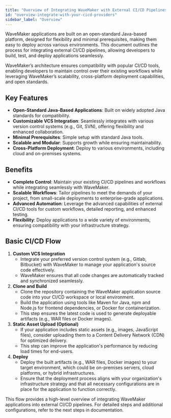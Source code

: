 ```yaml
---
title: "Overview of Integrating WaveMaker with External CI/CD Pipelines"
id: "overview-integrate-with-your-cicd-providers"
sidebar_label: "Overview"
---
```


WaveMaker applications are built on an open-standard Java-based platform, designed for flexibility and minimal prerequisites, making them easy to deploy across various environments. This document outlines the process for integrating external CI/CD pipelines, allowing developers to build, test, and deploy applications seamlessly. 

WaveMaker’s architecture ensures compatibility with popular CI/CD tools, enabling developers to maintain control over their existing workflows while leveraging WaveMaker’s scalability, cross-platform deployment capabilities, and open standards.


## Key Features  

- **Open-Standard Java-Based Applications**: Built on widely adopted Java standards for compatibility.  
- **Customizable VCS Integration**: Seamlessly integrates with various version control systems (e.g., Git, SVN), offering flexibility and enhanced collaboration.
- **Minimal Prerequisites**: Simple setup with standard Java tools.  
- **Scalable and Modular**: Supports growth while ensuring maintainability.  
- **Cross-Platform Deployment**: Deploy to various environments, including cloud and on-premises systems.  

## Benefits  

- **Complete Control**: Maintain your existing CI/CD pipelines and workflows while integrating seamlessly with WaveMaker.  
- **Scalable Workflows**: Tailor pipelines to meet the demands of your project, from small-scale deployments to enterprise-grade applications.  
- **Advanced Automation**: Leverage the advanced capabilities of external CI/CD tools for custom workflows, detailed reporting, and enhanced testing.  
- **Flexibility**: Deploy applications to a wide variety of environments, ensuring compatibility with your infrastructure strategy.  

## Basic CI/CD Flow  

1. **Custom VCS Integration**
   - Integrate your preferred version control system (e.g., Gitlab, Bitbucket) with WaveMaker to manage your application's source code effectively.
   - WaveMaker ensures that all code changes are automatically tracked and synchronized seamlessly.
2. **Clone and Build**  
   - Clone the repository containing the WaveMaker application source code into your CI/CD workspace or local environment.
   - Build the application using tools like Maven for Java, npm and Node.js for frontend dependencies, or Docker for containerization.
   - This step ensures the latest code is used to generate deployable artifacts (e.g., WAR files or Docker images).
3. **Static Asset Upload (Optional)**  
   - If your application includes static assets (e.g., images, JavaScript files), consider uploading them to a Content Delivery Network (CDN) for optimized delivery.
   - This step can improve the application's performance by reducing load times for end-users. 
4. **Deploy**  
   - Deploy the built artifacts (e.g., WAR files, Docker images) to your target environment, which could be on-premises servers, cloud platforms, or hybrid infrastructures.
   - Ensure that the deployment process aligns with your organization's infrastructure strategy and that all necessary configurations are in place for the application to function correctly.

This flow provides a high-level overview of integrating WaveMaker applications into external CI/CD pipelines. For detailed steps and additional configurations, refer to the next steps in documentation.  
